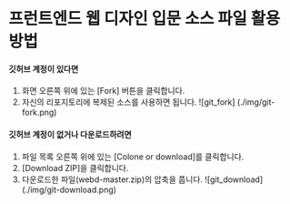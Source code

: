 # 프런트엔드 웹 디자인 입문 소스 파일 활용 방법


#### 깃허브 계정이 있다면
1. 화면 오른쪽 위에 있는 [Fork] 버튼을 클릭합니다.
2. 자신의 리포지토리에 복제된 소스를 사용하면 됩니다.
![git_fork] (./img/git-fork.png)


#### 깃허브 계정이 없거나 다운로드하려면
1. 파일 목록 오른쪽 위에 있는 [Colone or download]를 클릭합니다.
2. [Download ZIP]을 클릭합니다.
3. 다운로드한 파일(webd-master.zip)의 압축을 풉니다.
![git_download] (./img/git-download.png)
